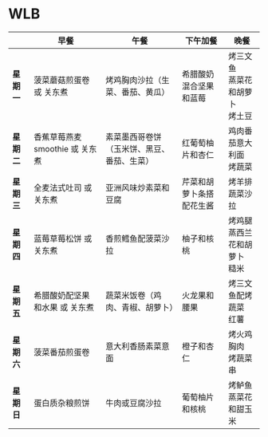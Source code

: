 # WLB

|              |         早餐         |                  午餐                  |              下午加餐              |                     晚餐                     |
|--------------|----------------------|----------------------------------------|------------------------------------|---------------------------------------------|
| **星期一**  | 菠菜蘑菇煎蛋卷 或 关东煮    | 烤鸡胸肉沙拉（生菜、番茄、黄瓜）    | 希腊酸奶混合坚果和蓝莓             | 烤三文鱼<br>蒸菜花和胡萝卜<br>烤土豆       |
| **星期二**  | 香蕉草莓燕麦smoothie 或 关东煮  | 素菜墨西哥卷饼（玉米饼、黑豆、番茄、生菜）| 红葡萄柚片和杏仁                | 鸡肉番茄意大利面<br>烤蔬菜                |
| **星期三**  | 全麦法式吐司 或 关东煮          | 亚洲风味炒素菜和豆腐                 | 芹菜和胡萝卜条搭配花生酱           | 烤羊排<br>蔬菜沙拉                        |
| **星期四**  | 蓝莓草莓松饼 或 关东煮         | 香煎鳕鱼配菠菜沙拉                  | 柚子和核桃                          | 烤鸡腿<br>蒸西兰花和胡萝卜<br>糙米         |
| **星期五**  | 希腊酸奶配坚果和水果 或 关东煮  | 蔬菜米饭卷（鸡肉、青椒、胡萝卜）  | 火龙果和腰果                       | 烤三文鱼配烤蔬菜<br>红薯                   |
| **星期六**  | 菠菜番茄煎蛋卷      | 意大利香肠素菜意面                | 橙子和杏仁                          | 烤火鸡胸肉<br>烤蔬菜串                    |
| **星期日**  | 蛋白质杂粮煎饼     | 牛肉或豆腐沙拉                     | 葡萄柚片和核桃                      | 烤鲈鱼<br>蒸菜花和甜玉米                   |


